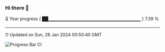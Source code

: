 ### Hi there 👋

⏳ Year progress { ██▁▁▁▁▁▁▁▁▁▁▁▁▁▁▁▁▁▁▁▁▁▁▁▁▁▁▁▁ } 7.39 %

---

⏰ Updated on Sun, 28 Jan 2024 00:50:40 GMT

![Progress Bar CI](https://github.com/liununu/liununu/workflows/Progress%20Bar%20CI/badge.svg)

